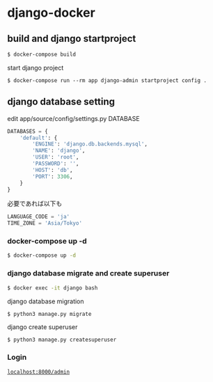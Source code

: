 # django-docker

## build and django startproject

```bash
$ docker-compose build
```

start django project

```
$ docker-compose run --rm app django-admin startproject config .
```

## django database setting

edit app/source/config/settings.py DATABASE

```PYTHON
DATABASES = {
    'default': {
        'ENGINE': 'django.db.backends.mysql',
        'NAME': 'django',
        'USER': 'root',
        'PASSWORD': '',
        'HOST': 'db',
        'PORT': 3306,
    }
}
```

必要であれば以下も

```PYTHON
LANGUAGE_CODE = 'ja'
TIME_ZONE = 'Asia/Tokyo'
```

### docker-compose up -d

```bash
$ docker-compose up -d
```

### django database migrate and create superuser

```bash
$ docker exec -it django bash
```

django database migration

```bash
$ python3 manage.py migrate
```

django create superuser

```
$ python3 manage.py createsuperuser
```

### Login

[`localhost:8000/admin`](http://localhost:8000/admin/)
